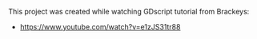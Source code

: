 This project was created while watching GDscript tutorial from Brackeys:
- https://www.youtube.com/watch?v=e1zJS31tr88